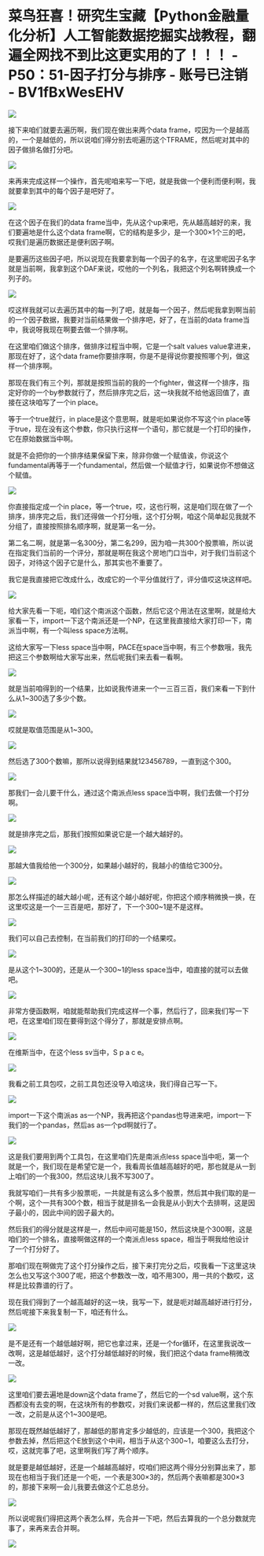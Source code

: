 # 菜鸟狂喜！研究生宝藏【Python金融量化分析】人工智能数据挖掘实战教程，翻遍全网找不到比这更实用的了！！！ - P50：51-因子打分与排序 - 账号已注销 - BV1fBxWesEHV

![](img/ff04efe8d31128cc9c55827349bd10bb_0.png)

接下来咱们就要去遍历啊，我们现在做出来两个data frame，哎因为一个是越高的，一个是越低的，所以说咱们得分别去呃遍历这个TFRAME，然后呢对其中的因子做排名做打分吧。



![](img/ff04efe8d31128cc9c55827349bd10bb_2.png)

来再来完成这样一个操作，首先呢咱来写一下吧，就是我做一个便利而便利啊，我就要拿到其中的每个因子是吧好了。



![](img/ff04efe8d31128cc9c55827349bd10bb_4.png)

在这个因子在我们的data frame当中，先从这个up来吧，先从越高越好的来，我们要遍地是什么这个data frame啊，它的结构是多少，是一个300×1个三的吧，哎我们是遍历数据还是便利因子啊。

是要遍历这些因子吧，所以说现在我要拿到每一个因子的名字，在这里呢因子名字就是当前啊，我拿到这个DAF来说，哎他的一个列名，我把这个列名啊转换成一个列子的。



![](img/ff04efe8d31128cc9c55827349bd10bb_6.png)

哎这样我就可以去遍历其中的每一列了吧，就是每一个因子，然后呢我拿到啊当前的一个因子数据，我要对当前结果做一个排序吧，好了，在当前的data frame当中，我说呀我现在啊要去做一个排序啊。

在这里咱们做这个排序，做排序过程当中啊，它是一个salt values value拿进来，那现在好了，这个data frame你要排序啊，你是不是得说你要按照哪个列，做这样一个排序啊。

那现在我们有三个列，那就是按照当前的我的一个fighter，做这样一个排序，指定好你的一个by参数就行了，然后排序完之后，这一块我就不给他返回值了，直接在这块咱写了一个in place。

等于一个true就行，in place是这个意思啊，就是呃如果说你不写这个in place等于true，现在没有这个参数，你只执行这样一个语句，那它就是一个打印的操作，它在原始数据当中啊。

就是不会把你的一个排序结果保留下来，除非你做一个赋值诶，你说这个fundamental再等于一个fundamental，然后做一个赋值才行，如果说你不想做这个赋值。



![](img/ff04efe8d31128cc9c55827349bd10bb_8.png)

你直接指定成一个in place，等一个true，哎，这也行啊，这是咱们现在做了一个排序，排序完之后，我们还得做一个打分哦，这个打分啊，咱这个简单起见我就不分组了，直接按照排名顺序啊，就是第一名一分。

第二名二啊，就是第一名300分，第二名299，因为咱一共300个股票嘛，所以说在指定我们当前的一个评分，那就是啊在我这个房地门口当中，对于我们当前这个因子，对待这个因子它是什么，那其实也不重要了。

我它是我直接把它改成什么，改成它的一个平分值就行了，评分值哎这块这样吧。

![](img/ff04efe8d31128cc9c55827349bd10bb_10.png)

给大家先看一下呃，咱们这个南派这个函数，然后它这个用法在这里啊，就是给大家看一下，import一下这个南派还是一个NP，在这里我直接给大家打印一下，南派当中啊，有一个叫less space方法啊。

这给大家写一下less space当中啊，PACE在space当中啊，有三个参数哦，我先把这三个参数啊给大家写出来，然后呢我们来去看一看啊。



![](img/ff04efe8d31128cc9c55827349bd10bb_12.png)

就是当前咱得到的一个结果，比如说我传进来一个一三百三百，我们来看一下到什么从1~300选了多少个数。

![](img/ff04efe8d31128cc9c55827349bd10bb_14.png)

哎就是取值范围是从1~300。

![](img/ff04efe8d31128cc9c55827349bd10bb_16.png)

然后选了300个数嘛，那所以说得到结果就123456789，一直到这个300。

![](img/ff04efe8d31128cc9c55827349bd10bb_18.png)

那我们一会儿要干什么，通过这个南派点less space当中啊，我们去做一个打分啊。

![](img/ff04efe8d31128cc9c55827349bd10bb_20.png)

就是排序完之后，那我们按照如果说它是一个越大越好的。

![](img/ff04efe8d31128cc9c55827349bd10bb_22.png)

那越大值我给他一个300分，如果越小越好的，我越小的值给它300分。

![](img/ff04efe8d31128cc9c55827349bd10bb_24.png)

那怎么样描述的越大越小呢，还有这个越小越好呢，你把这个顺序稍微换一换，在这里哎这是一个一三百是吧，那好了，下一个300~1是不是这样。



![](img/ff04efe8d31128cc9c55827349bd10bb_26.png)

我们可以自己去控制，在当前我们的打印的一个结果哎。

![](img/ff04efe8d31128cc9c55827349bd10bb_28.png)

是从这个1~300的，还是从一个300~1的less space当中，咱直接的就可以去做吧。

![](img/ff04efe8d31128cc9c55827349bd10bb_30.png)

非常方便函数啊，咱就能帮助我们完成这样一个事，然后行了，回来我们写一下吧，在这里咱们现在要得到这个得分了，那就是安排点啊。



![](img/ff04efe8d31128cc9c55827349bd10bb_32.png)

在维斯当中，在这个less sv当中，S p a c e。

![](img/ff04efe8d31128cc9c55827349bd10bb_34.png)

我看之前工具包哎，之前工具包还没导入咱这块，我们得自己写一下。

![](img/ff04efe8d31128cc9c55827349bd10bb_36.png)

import一下这个南派as as一个NP，我再把这个pandas也导进来吧，import一下我们的一个pandas，然后as as一个pd啊就行了。



![](img/ff04efe8d31128cc9c55827349bd10bb_38.png)

这是我们要用到两个工具包，在这里咱们先是南派点less space当中呃，第一个就是一个，我们现在是希望它是一个，我看周长值越高越好的吧，那也就是从一到上咱们的一个我300，然后这块儿我不写300了。

我就写咱们一共有多少股票呃，一共就是有这么多个股票，然后其中我们取的是一个啊，这个一共有300个数，相当于就是排名一会我是从小到大个去排啊，这是因子最小的，因此中间的因子最大的。

然后我们的得分就是这样是一，然后中间可能是150，然后这块是个300啊，这是咱们的一个排名，直接啊做这样的一个南派点less space，相当于啊我给他设计了一个打分好了。

那咱们现在啊做完了这个打分操作之后，接下来打完分之后，哎我看一下这里这块怎么也又写这个300了呢，把这个参数改一改，咱不用300，用一共的个数哎，这样是比较靠谱的行了。

现在我们得到了一个越高越好的这一块，我写一下，就是呃对越高越好进行打分，然后呢接下来我复制一下，咱还有什么。



![](img/ff04efe8d31128cc9c55827349bd10bb_40.png)

是不是还有一个越低越好啊，把它也拿过来，还是一个for循环，在这里我说改一改啊，这是越低越好，这个打分越低越好的时候，我们把这个data frame稍微改一改。



![](img/ff04efe8d31128cc9c55827349bd10bb_42.png)

这里咱们要去遍地是down这个data frame了，然后它的一个sd value啊，这个东西都没有去变的啊，在这块所有的参数哎，对我们来说都一样的，然后这里我们改一改，之前是从这个1~300是吧。

那现在既然越低越好了，那越低的那肯定多少越低的，应该是一个300，我把这个参数去掉，然后把这个E放到这个中间，相当于从这个300~1，咱要这么去打分，哎，这就完事了吧，这里啊我们写了两个顺序。

就是要是越低越好，还是一个越越高越好，哎咱们把这两个得分分别算出来了，那现在也相当于我们还是一个呃，一个表是300×3的，然后两个表嘛都是300×3的，那接下来啊一会儿我要去做这个汇总总分。



![](img/ff04efe8d31128cc9c55827349bd10bb_44.png)

所以说呢我们得把这两个表怎么样，先合并一下吧，然后去算我的一个总分数就完事了，来再来去合并啊。

![](img/ff04efe8d31128cc9c55827349bd10bb_46.png)